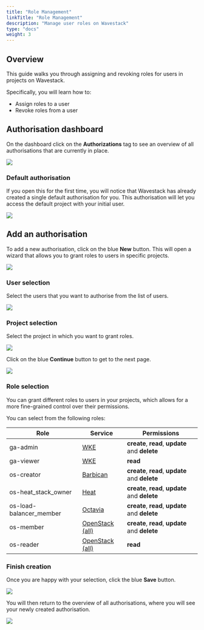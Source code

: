 ```yaml
---
title: "Role Management"
linkTitle: "Role Management"
description: "Manage user roles on Wavestack"
type: "docs"
weight: 3
---
```

<!-- SPDX-License-Identifier: CC-BY-4.0 -->
<!-- Copyright (C) 2023 Wavecon GmbH -->

## Overview

This guide walks you through assigning and revoking roles for users in
projects on Wavestack.

Specifically, you will learn how to:

- Assign roles to a user
- Revoke roles from a user

## Authorisation dashboard

On the dashboard click on the **Authorizations** tag to see an
overview of all authorisations that are currently in place.

![](/assets/iam/roles/roles-overview.png)

### Default authorisation

If you open this for the first time, you will notice that Wavestack
has already created a single default authorisation for you. This
authorisation will let you access the default project with your
initial user.

![](/assets/iam/roles/roles-default.png)

## Add an authorisation

To add a new authorisation, click on the blue **New** button. This
will open a wizard that allows you to grant roles to users in specific
projects.

![](/assets/iam/roles/roles-new.png)

### User selection

Select the users that you want to authorise from the list of users.

![](/assets/iam/roles/roles-new-select-users.png)

### Project selection

Select the project in which you want to grant roles.

![](/assets/iam/roles/roles-new-select-project.png)

Click on the blue **Continue** button to get to the next page.

![](/assets/iam/roles/roles-new-create.png)

### Role selection

You can grant different roles to users in your projects, which allows
for a more fine-grained control over their permissions.

You can select from the following roles:

| Role                    | Service                 | Permissions                                     |
|-------------------------|-------------------------|-------------------------------------------------|
| ga-admin                | [WKE][wvst-wke]         | **create**, **read**, **update** and **delete** |
| ga-viewer               | [WKE][wvst-wke]         | **read**                                        |
| os-creator              | [Barbican][os-barbican] | **create**, **read**, **update** and **delete** |
| os-heat_stack_owner     | [Heat][os-heat]         | **create**, **read**, **update** and **delete** |
| os-load-balancer_member | [Octavia][os-octavia]   | **create**, **read**, **update** and **delete** |
| os-member               | [OpenStack (all)][os]   | **create**, **read**, **update** and **delete** |
| os-reader               | [OpenStack (all)][os]   | **read**                                        |

### Finish creation

Once you are happy with your selection, click the blue **Save** button.

![](/assets/iam/roles/roles-new-select-roles.png)

You will then return to the overview of all authorisations, where you
will see your newly created authorisation.

![](/assets/iam/roles/roles-new-overview.png)

<!-- References -->

[os]: https://docs.openstack.org
[os-barbican]: https://docs.openstack.org/barbican/latest
[os-heat]: https://docs.openstack.org/heat/latest
[os-octavia]: https://docs.openstack.org/octavia/latest
[wvst-os]: https://dashboard.wavestack.de
[wvst-wke]: https://dashboard.gardener.wavestack.cloud
